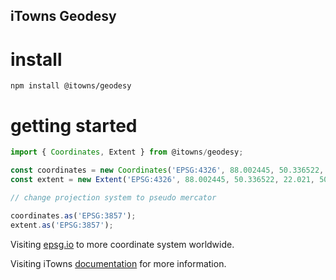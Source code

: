 ## iTowns Geodesy

# install

`npm install @itowns/geodesy`

# getting started


```js
import { Coordinates, Extent } from @itowns/geodesy;

const coordinates = new Coordinates('EPSG:4326', 88.002445, 50.336522, 120.32201);
const extent = new Extent('EPSG:4326', 88.002445, 50.336522, 22.021, 50.302548);

// change projection system to pseudo mercator

coordinates.as('EPSG:3857');
extent.as('EPSG:3857');
```

Visiting [epsg.io](https://epsg.io/) to more coordinate system worldwide.

Visiting iTowns [documentation](http://www.itowns-project.org/itowns/docs/#home) for more information.







